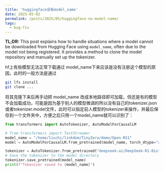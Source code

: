 ```yaml
---
title: 'huggingface没有model_name'
date: 2025-05-02
permalink: /posts/2025/05/huggingface-no-model-name/
tags:
  - bug-fix
---
```


**TL;DR:** This post explains how to handle situations where a model cannot be downloaded from Hugging Face using `model_name`, often due to the model not being registered. It provides a method to clone the model repository and manually set up the tokenizer.

<!--more-->

hf上有些模型无法正常下载通过 model_name下来应该是没有注册这个模型的原因，此时的一般方法是通过

```bash
git lfs install
git clone ...
```

将其克隆下来后再手动把 model_name 改成本地路径即可加载，但还是有的模型不会加载成功，可能是因为基于别人的模型微调的所以没有自己的tokenizer.json或者tokenizer.model文件，此时可以指定前人模型的tokenizer来操作，并最后保存到一个文件夹中，方便之后只用一个model_name就可以识别了：

```python
from transformers import AutoTokenizer, AutoModelForCausalLM

# from transformers import TextStreamer
model_name = "/home/liuchi/linkdom/TinyZero/demo/Open-RS1"
model = AutoModelForCausalLM.from_pretrained(model_name, torch_dtype="auto", device_map="auto")

tokenizer = AutoTokenizer.from_pretrained("deepseek-ai/DeepSeek-R1-Distill-Qwen-1.5B")
# Save the tokenizer to the model directory
tokenizer.save_pretrained(model_name)
print(f"Tokenizer saved to {model_name}")
```
